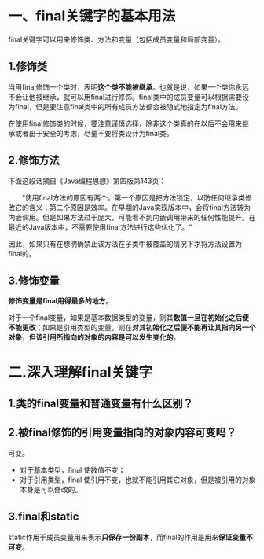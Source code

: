 # 一、final关键字的基本用法

final关键字可以用来修饰类、方法和变量（包括成员变量和局部变量）。

## 1.修饰类

当用final修饰一个类时，表明**这个类不能被继承**。也就是说，如果一个类你永远不会让他被继承，就可以用final进行修饰。final类中的成员变量可以根据需要设为final，但是要注意final类中的所有成员方法都会被隐式地指定为final方法。

在使用final修饰类的时候，要注意谨慎选择，除非这个类真的在以后不会用来继承或者出于安全的考虑，尽量不要将类设计为final类。

## 2.修饰方法

下面这段话摘自《Java编程思想》第四版第143页：

　　“使用final方法的原因有两个。第一个原因是把方法锁定，以防任何继承类修改它的含义；第二个原因是效率。在早期的Java实现版本中，会将final方法转为内嵌调用。但是如果方法过于庞大，可能看不到内嵌调用带来的任何性能提升。在最近的Java版本中，不需要使用final方法进行这些优化了。“

因此，如果只有在想明确禁止该方法在子类中被覆盖的情况下才将方法设置为final的。

## 3.修饰变量

**修饰变量是final用得最多的地方**。

对于一个final变量，如果是基本数据类型的变量，则其**数值一旦在初始化之后便不能更改**；如果是引用类型的变量，则在**对其初始化之后便不能再让其指向另一个对象**，**但该引用所指向的对象的内容是可以发生变化的**。

# 二.深入理解final关键字

## 1.类的final变量和普通变量有什么区别？

## 2.被final修饰的引用变量指向的对象内容可变吗？

可变。

- 对于基本类型，final 使数值不变；
- 对于引用类型，final 使引用不变，也就不能引用其它对象，但是被引用的对象本身是可以修改的。

## 3.final和static

static作用于成员变量用来表示**只保存一份副本**，而final的作用是用来**保证变量不可变**。


